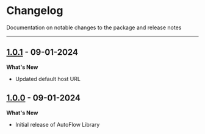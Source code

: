 # Changelog

Documentation on notable changes to the package and release notes

---

## [1.0.1](https://www.npmjs.com/package/@autoflow/playwright/v/1.0.1) - 09-01-2024

**What's New**

- Updated default host URL


## [1.0.0](https://www.npmjs.com/package/@autoflow/playwright/v/1.0.0) - 09-01-2024

**What's New**

- Initial release of AutoFlow Library
